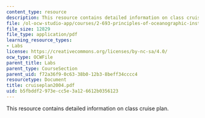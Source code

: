 ```yaml
---
content_type: resource
description: This resource contains detailed information on class cruise plan.
file: /ol-ocw-studio-app/courses/2-693-principles-of-oceanographic-instrument-systems-sensors-and-measurements-13-998-spring-2004/b5fbddf2973ecc5e3a126612b0356123_cruiseplan2004.pdf
file_size: 12829
file_type: application/pdf
learning_resource_types:
- Labs
license: https://creativecommons.org/licenses/by-nc-sa/4.0/
ocw_type: OCWFile
parent_title: Labs
parent_type: CourseSection
parent_uid: f72a36f9-0c63-38b0-12b3-8beff34cccc4
resourcetype: Document
title: cruiseplan2004.pdf
uid: b5fbddf2-973e-cc5e-3a12-6612b0356123
---
```

This resource contains detailed information on class cruise plan.